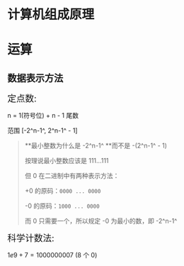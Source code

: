 # 计算机组成原理



# 运算

## 数据表示方法

<span style="font-size:20px">定点数: </span>

n = 1(符号位) + n - 1 尾数

范围 [-2^n-1^, 2^n-1^ - 1]

> **最小整数为什么是 -2^n-1^ **而不是 -(2^n-1^ - 1)
>
> 按理说最小整数应该是 111...111
>
> 但 0 在二进制中有两种表示方法：
>
> +0 的原码：`0000 ... 0000`
>
> -0 的原码：`1000 ... 0000`
>
> 而 0 只需要一个，所以规定 -0 为最小的数，即 -2^n-1^



<span style="font-size:20px">科学计数法:</span>

$1e9+7=1000000007$ (8 个 0)